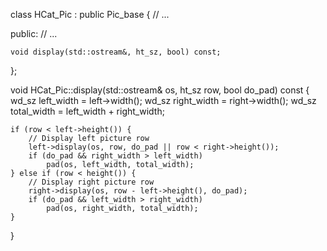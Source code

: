 class HCat_Pic : public Pic_base {
    // ...

public:
    // ...

    void display(std::ostream&, ht_sz, bool) const;
};

void HCat_Pic::display(std::ostream& os, ht_sz row, bool do_pad) const {
    wd_sz left_width = left->width();
    wd_sz right_width = right->width();
    wd_sz total_width = left_width + right_width;

    if (row < left->height()) {
        // Display left picture row
        left->display(os, row, do_pad || row < right->height());
        if (do_pad && right_width > left_width)
            pad(os, left_width, total_width);
    } else if (row < height()) {
        // Display right picture row
        right->display(os, row - left->height(), do_pad);
        if (do_pad && left_width > right_width)
            pad(os, right_width, total_width);
    }
}
